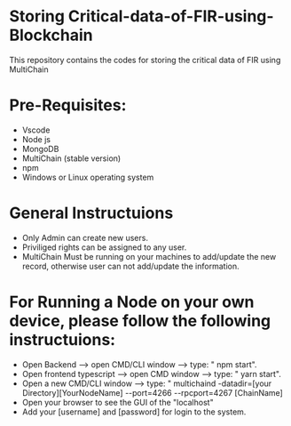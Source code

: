 # Storing Critical-data-of-FIR-using-Blockchain
This repository contains the codes for storing the critical data of FIR using MultiChain
# Pre-Requisites:
- Vscode
- Node js
- MongoDB
- MultiChain (stable version)
- npm
- Windows or Linux operating system

# General Instructuions
- Only Admin can create new users.
- Priviliged rights can be assigned to any user.
- MultiChain Must be running on your machines to add/update the new record, otherwise user can not add/update the information.

# For Running a Node on your own device, please follow the following instructuions:
- Open Backend --> open CMD/CLI window --> type: " npm start".
- Open frontend typescript --> open CMD window --> type: " yarn start".
- Open a new CMD/CLI window --> type: " multichaind -datadir=[your Directory]\[YourNodeName] --port=4266 --rpcport=4267 [ChainName]
- Open your browser to see the GUI of the "localhost"
- Add your [username] and [password] for login to the system. 
